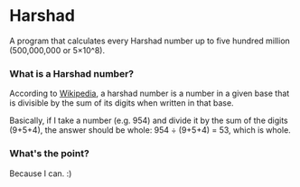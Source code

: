 # Harshad

A program that calculates every Harshad number up to five hundred million (500,000,000 or 5×10^8).

### What is a Harshad number?
According to [Wikipedia](https://en.wikipedia.org/wiki/Harshad_number), a harshad number is a number in a given base that is divisible by the sum of its digits when written in that base. 

Basically, if I take a number (e.g. 954) and divide it by the sum of the digits (9+5+4), the answer should be whole: 954 ÷ (9+5+4) = 53, which is whole.

### What's the point?

Because I can. :)
